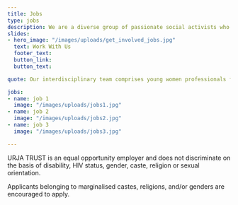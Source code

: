```yaml
---
title: Jobs
type: jobs
description: We are a diverse group of passionate social activists who work with a rights based intersectional approach! If you would like to be a part of an organisation where discussions are open, transparent and free flowing with new learning opportunities and growth opportunities do write to us!
slides:
- hero_image: "/images/uploads/get_involved_jobs.jpg"
  text: Work With Us
  footer_text: 
  button_link: 
  button_text: 

quote: Our interdisciplinary team comprises young women professionals from a wide range of backgrounds, including  public health, social work, psychology, management and accounting. 

jobs:
- name: job 1
  image: "/images/uploads/jobs1.jpg"
- name: job 2
  image: "/images/uploads/jobs2.jpg"
- name: job 3 
  image: "/images/uploads/jobs3.jpg"

---
```


URJA TRUST  is an equal opportunity employer and does not discriminate on the basis of disability, HIV status, gender, caste, religion or sexual
orientation.

Applicants belonging to marginalised castes, religions, and/or genders are
encouraged to apply. 

